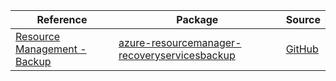 | Reference | Package | Source |
|---|---|---|
|[Resource Management - Backup](resourcemanager-recoveryservicesbackup-readme.md)|[azure-resourcemanager-recoveryservicesbackup](https://repo1.maven.org/maven2/com/azure/resourcemanager/azure-resourcemanager-recoveryservicesbackup)|[GitHub](https://github.com/Azure/azure-sdk-for-java/blob/main/sdk/recoveryservicesbackup/azure-resourcemanager-recoveryservicesbackup)|
